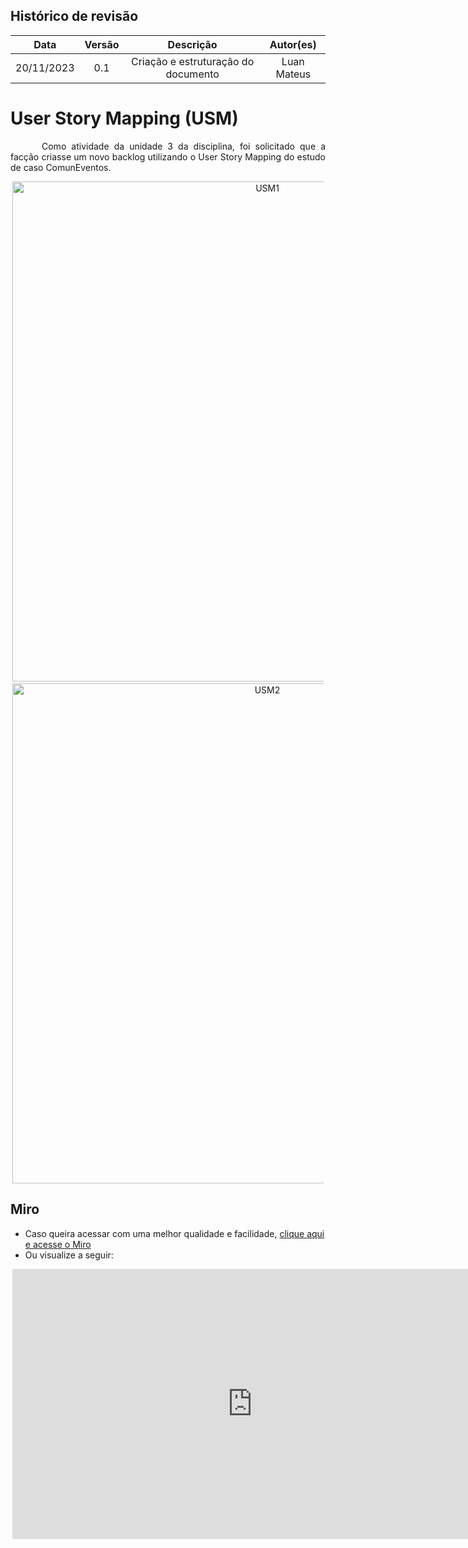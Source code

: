 ## Histórico de revisão

|    Data    | Versão |              Descrição              |  Autor(es)  |
| :--------: | :----: | :---------------------------------: | :---------: |
| 20/11/2023 |  0.1   | Criação e estruturação do documento | Luan Mateus |

# User Story Mapping (USM)

<p style="text-indent: 50px;text-align: justify;">Como atividade da unidade 3 da disciplina, foi solicitado que a facção criasse um novo backlog utilizando o User Story Mapping do estudo de caso ComunEventos.
</p>

<div style="text-align: center; margin: 3px">
<img src="https://user-images.githubusercontent.com/89037018/285074349-11d5c4ff-7b5b-4ae7-9fc0-8d4b53fd9f32.jpg" alt="USM1" style="width: 50rem">
</div>
<div style="text-align: center; margin: 3px">
<img src="https://user-images.githubusercontent.com/89037018/285074351-8b44ff8e-7a15-456e-b351-8329ef872668.jpg" alt="USM2" style="width: 50rem">
</div>

## Miro

- Caso queira acessar com uma melhor qualidade e facilidade, <a href="https://miro.com/app/board/uXjVNS_06K0=/?share_link_id=145018871309">clique aqui e acesse o Miro</a>
- Ou visualize a seguir:
<div style="text-align: center; margin: 3px">
<iframe width="768" height="432" src="https://miro.com/app/live-embed/uXjVNS_06K0=/?moveToViewport=9525,-1347,6707,3036&embedId=996539978643" frameborder="0" scrolling="no" allow="fullscreen; clipboard-read; clipboard-write" allowfullscreen></iframe>
</div>